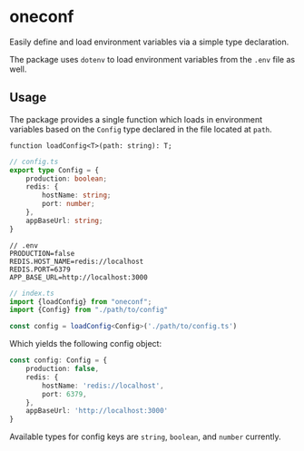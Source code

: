# oneconf
Easily define and load environment variables via a simple type declaration.

The package uses `dotenv` to load environment variables from the `.env` file as well.

## Usage
The package provides a single function which loads in environment variables based on the `Config` type declared in the file located at `path`.

`function loadConfig<T>(path: string): T;`

```typescript
// config.ts
export type Config = {
    production: boolean;
    redis: {
        hostName: string;
        port: number;
    },
    appBaseUrl: string;
}
```

```
// .env
PRODUCTION=false
REDIS.HOST_NAME=redis://localhost
REDIS.PORT=6379
APP_BASE_URL=http://localhost:3000
```

```typescript
// index.ts
import {loadConfig} from "oneconf";
import {Config} from "./path/to/config"

const config = loadConfig<Config>('./path/to/config.ts')
```
Which yields the following config object:
```typescript
const config: Config = {
    production: false,
    redis: {
        hostName: 'redis://localhost',
        port: 6379,
    },
    appBaseUrl: 'http://localhost:3000'
}
```

Available types for config keys are `string`, `boolean`, and `number` currently.